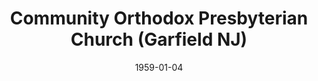 ---
date: &id001 1959-01-04
end_date: null
location:
  address: null
  city: Garfield
  state: NJ
minister:
- end: 1964-01-01
  name: Thomas Champness
  start: 1959-01-01
  type: Pastor
- end: 1968-01-01
  name: Gordon Mouw
  start: 1965-01-01
  type: Pastor
- end: 1974-01-01
  name: Richard Miller
  start: 1970-01-01
  type: Pastor
ministers:
- Thomas Champness
- Gordon Mouw
- Richard Miller
name: Community Orthodox Presbyterian Church
names:
- end: 1983-06-02
  name: Community Orthodox Presbyterian Church
  start: 1959-01-04
origination_date: *id001
raw_data: 'NEW JERSEY

  Garfield

  Community Orthodox Presbyterian Church  (January 4, 1959-June 2, 1983)

  Pastors:  Thomas Champness, 1959-64

  Gordon Mouw, 1965-68

  Richard Miller, 1970-74

  '
received_from: null
states:
- NJ
status:
  active: false
  end_date: 1983-06-02
  reason: null
  received_from: null
  withdrawal_to: null
title: Community Orthodox Presbyterian Church (Garfield NJ)
year_established:
- 1959

---
